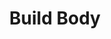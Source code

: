 ---
title: "Build Body"
draft: false

image: "/images/gallery/course-1.jpg"
heading: "Build Body"
name: "Mentor: Jimmy Karter"
days: "Monday-Tuesday :"
time: "7am-12pm"
disp_none: "d-none"

---